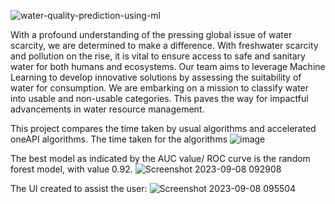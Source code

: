 ![water-quality-prediction-using-ml](https://github.com/Krithika001/Water_Quality_Prediction_Intel/assets/89290599/0f5e162e-c14d-4fea-8499-e02125d00a5e)

With a profound understanding of the pressing global issue of water scarcity, we are determined to make a difference.  With freshwater scarcity and pollution on the rise, it is vital to ensure access to safe and sanitary water for both humans and ecosystems. Our team aims to leverage Machine Learning to develop innovative solutions by assessing the suitability of water for consumption. We are embarking on a mission to classify water into usable and non-usable categories.  This paves the way for impactful advancements in water resource management.

This project compares the time taken by usual algorithms and accelerated oneAPI algorithms.
The time taken for the algorithms 
![image](https://github.com/Krithika001/Water_Quality_Prediction_Intel/assets/89290599/bc8c58fb-431d-4b93-945c-6b912f6ec048)

The best model as indicated by the AUC value/ ROC curve is the random forest model, with value 0.92. 
![Screenshot 2023-09-08 092908](https://github.com/Krithika001/Water_Quality_Prediction_Intel/assets/89290599/07cc7154-cfd2-4d67-bf85-9e37e3969ba7)

The UI created to assist the user:
![Screenshot 2023-09-08 095504](https://github.com/Krithika001/Water_Quality_Prediction_Intel/assets/89290599/d58df8d7-f661-4225-b479-0e509dcbaed2)
